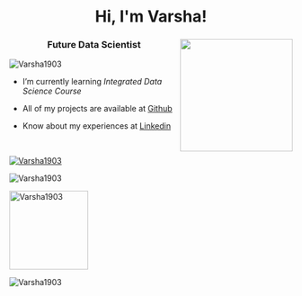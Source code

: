 <h1 align="center">Hi, I'm Varsha!</h1>

<h3 align="center">Future Data Scientist <img align="right" src = "https://i.pinimg.com/originals/85/db/6c/85db6c2159cad870d390e6cf58a88e19.gif" max-width="200" height="200"></h3>

<p align="left"> <img src="https://komarev.com/ghpvc/?username=Varsha1903&label=Profile%20views&color=0e75b6&style=flat" alt="Varsha1903" /> </p>


-  I’m currently learning *Integrated Data Science Course*

-  All of my projects are available at [Github](https://github.com/Varsha1903)

-  Know about my experiences at [Linkedin](https://www.linkedin.com/in/varsha-narayanan-4a69aa279/)


<p></br></p>

<p align="left"> <a href="https://github.com/ryo-ma/github-profile-trophy"><img src="https://github-profile-trophy.vercel.app/?username=Varsha1903" alt="Varsha1903" /></a> </p>
<p><img src="https://github-readme-stats.vercel.app/api/top-langs?username=Varsha1903&show_icons=true&locale=en&layout=compact" alt="Varsha1903" /></p>
<p><img src="https://github-readme-stats.vercel.app/api?username=Varsha1903&show_icons=true&locale=en" alt="Varsha1903" max-width="150" height="140" /></p>
<p><img src="https://github-readme-streak-stats.herokuapp.com/?user=Varsha1903&" alt="Varsha1903" /></p>
